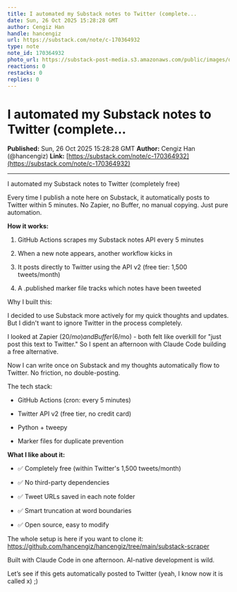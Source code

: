 ```yaml
---
title: I automated my Substack notes to Twitter (complete...
date: Sun, 26 Oct 2025 15:28:28 GMT
author: Cengiz Han
handle: hancengiz
url: https://substack.com/note/c-170364932
type: note
note_id: 170364932
photo_url: https://substack-post-media.s3.amazonaws.com/public/images/dd3c9352-78f7-4a7e-ab29-7efd239dd41c_400x400.jpeg
reactions: 0
restacks: 0
replies: 0
---
```


# I automated my Substack notes to Twitter (complete...

**Published:** Sun, 26 Oct 2025 15:28:28 GMT
**Author:** Cengiz Han (@hancengiz)
**Link:** [https://substack.com/note/c-170364932](https://substack.com/note/c-170364932)

---

I automated my Substack notes to Twitter (completely free)

Every time I publish a note here on Substack, it automatically posts to Twitter within 5 minutes. No Zapier, no Buffer, no manual copying. Just pure automation.

**How it works:**

1.   GitHub Actions scrapes my Substack notes API every 5 minutes

2.   When a new note appears, another workflow kicks in

3.   It posts directly to Twitter using the API v2 (free tier: 1,500 tweets/month)

4.   A .published marker file tracks which notes have been tweeted

  Why I built this:

  I decided to use Substack more actively for my quick thoughts and updates. But I didn't want to ignore Twitter in the process completely.

  I looked at Zapier ($20/mo) and Buffer ($6/mo) - both felt like overkill for "just post this text to Twitter." So I spent an afternoon with Claude Code building a free alternative.

  Now I can write once on Substack and my thoughts automatically flow to Twitter. No friction, no double-posting.

  The tech stack:

*   GitHub Actions (cron: every 5 minutes)

*   Twitter API v2 (free tier, no credit card)

*   Python + tweepy

*   Marker files for duplicate prevention

**What I like about it:**

*   ✅ Completely free (within Twitter's 1,500 tweets/month)

*   ✅ No third-party dependencies

*   ✅ Tweet URLs saved in each note folder

*   ✅ Smart truncation at word boundaries

*   ✅ Open source, easy to modify

The whole setup is here if you want to clone it: <https://github.com/hancengiz/hancengiz/tree/main/substack-scraper>

Built with Claude Code in one afternoon. AI-native development is wild.

Let’s see if this gets automatically posted to Twitter (yeah, I know now it is called x) ;)
